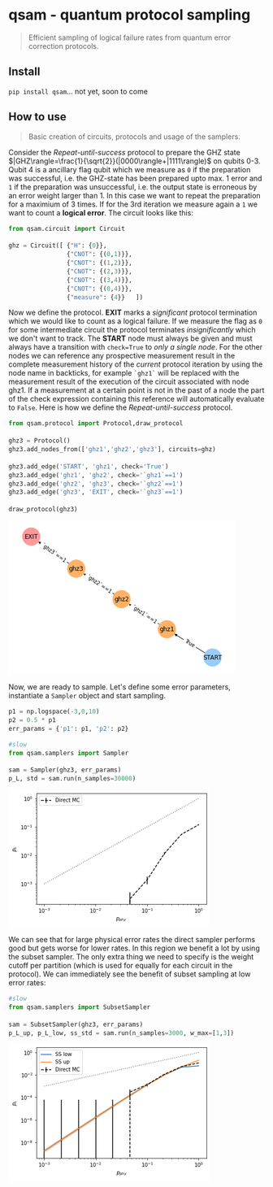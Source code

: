 # qsam - quantum protocol sampling
> Efficient sampling of logical failure rates from quantum error correction protocols.


## Install

`pip install qsam`... not yet, soon to come

## How to use

> Basic creation of circuits, protocols and usage of the samplers.

Consider the *Repeat-until-success* protocol to prepare the GHZ state $|GHZ\rangle=\frac{1}{\sqrt{2}}(|0000\rangle+|1111\rangle)$ on qubits 0-3. Qubit 4 is a ancillary flag qubit which we measure as `0` if the preparation was successful, i.e. the GHZ-state has been prepared upto max. 1 error and `1` if the preparation was unsuccessful, i.e. the output state is erroneous by an error weight larger than 1. In this case we want to repeat the preparation for a maximium of 3 times. If for the 3rd iteration we measure again a `1` we want to count a **logical error**. The circuit looks like this:

```python
from qsam.circuit import Circuit

ghz = Circuit([ {"H": {0}},
                {"CNOT": {(0,1)}},
                {"CNOT": {(1,2)}},
                {"CNOT": {(2,3)}},
                {"CNOT": {(3,4)}},
                {"CNOT": {(0,4)}},
                {"measure": {4}}   ])
```

Now we define the protocol. **EXIT** marks a *significant* protocol termination which we would like to count as a logical failure. If we measure the flag as `0` for some intermediate circuit the protocol terminates *insignificantly* which we don't want to track. The **START** node must always be given and must always have a transition with `check=True` to *only a single node*. For the other nodes we can reference any prospective measurement result in the complete measurement history of the *current* protocol iteration by using the node name in backticks, for example `` `ghz1` `` will be replaced with the measurement result of the execution of the circuit associated with node ghz1. If a measurement at a certain point is not in the past of a node the part of the check expression containing this reference will automatically evaluate to `False`. Here is how we define the *Repeat-until-success* protocol.

```python
from qsam.protocol import Protocol,draw_protocol

ghz3 = Protocol()
ghz3.add_nodes_from(['ghz1','ghz2','ghz3'], circuits=ghz)

ghz3.add_edge('START', 'ghz1', check='True')
ghz3.add_edge('ghz1', 'ghz2', check='`ghz1`==1')
ghz3.add_edge('ghz2', 'ghz3', check='`ghz2`==1')
ghz3.add_edge('ghz3', 'EXIT', check='`ghz3`==1')

draw_protocol(ghz3)
```


    
![png](docs/images/output_6_0.png)
    


Now, we are ready to sample. Let's define some error parameters, instantiate a `Sampler` object and start sampling.

```python
p1 = np.logspace(-3,0,10)
p2 = 0.5 * p1
err_params = {'p1': p1, 'p2': p2}
```

```python
#slow
from qsam.samplers import Sampler

sam = Sampler(ghz3, err_params)
p_L, std = sam.run(n_samples=30000)
```


    
![png](docs/images/output_10_0.png)
    


We can see that for large physical error rates the direct sampler performs good but gets worse for lower rates. In this region we benefit a lot by using the subset sampler. The only extra thing we need to specify is the weight cutoff per partition (which is used for equally for each circuit in the protocol). We can immediately see the benefit of subset sampling at low error rates:

```python
#slow
from qsam.samplers import SubsetSampler

sam = SubsetSampler(ghz3, err_params)
p_L_up, p_L_low, ss_std = sam.run(n_samples=3000, w_max=[1,3])
```


    
![png](docs/images/output_13_0.png)
    

